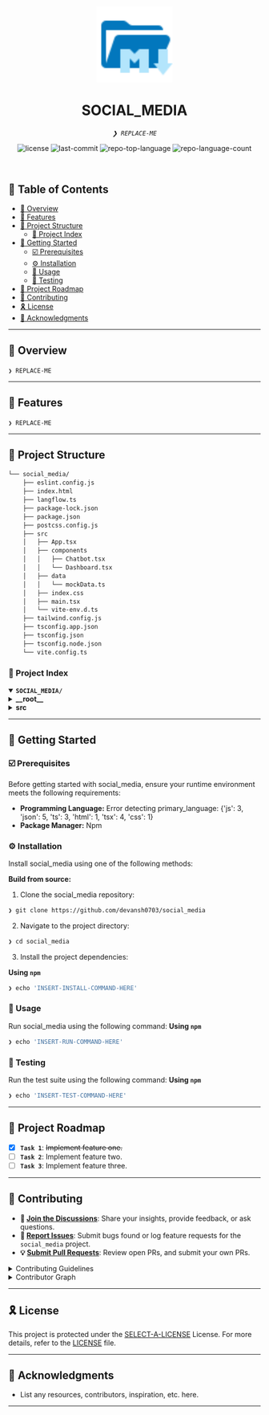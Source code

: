 <p align="center">
    <img src="https://raw.githubusercontent.com/PKief/vscode-material-icon-theme/ec559a9f6bfd399b82bb44393651661b08aaf7ba/icons/folder-markdown-open.svg" align="center" width="30%">
</p>
<p align="center"><h1 align="center">SOCIAL_MEDIA</h1></p>
<p align="center">
	<em><code>❯ REPLACE-ME</code></em>
</p>
<p align="center">
	<img src="https://img.shields.io/github/license/devansh0703/social_media?style=default&logo=opensourceinitiative&logoColor=white&color=0080ff" alt="license">
	<img src="https://img.shields.io/github/last-commit/devansh0703/social_media?style=default&logo=git&logoColor=white&color=0080ff" alt="last-commit">
	<img src="https://img.shields.io/github/languages/top/devansh0703/social_media?style=default&color=0080ff" alt="repo-top-language">
	<img src="https://img.shields.io/github/languages/count/devansh0703/social_media?style=default&color=0080ff" alt="repo-language-count">
</p>
<p align="center"><!-- default option, no dependency badges. -->
</p>
<p align="center">
	<!-- default option, no dependency badges. -->
</p>
<br>

## 🔗 Table of Contents

- [📍 Overview](#-overview)
- [👾 Features](#-features)
- [📁 Project Structure](#-project-structure)
  - [📂 Project Index](#-project-index)
- [🚀 Getting Started](#-getting-started)
  - [☑️ Prerequisites](#-prerequisites)
  - [⚙️ Installation](#-installation)
  - [🤖 Usage](#🤖-usage)
  - [🧪 Testing](#🧪-testing)
- [📌 Project Roadmap](#-project-roadmap)
- [🔰 Contributing](#-contributing)
- [🎗 License](#-license)
- [🙌 Acknowledgments](#-acknowledgments)

---

## 📍 Overview

<code>❯ REPLACE-ME</code>

---

## 👾 Features

<code>❯ REPLACE-ME</code>

---

## 📁 Project Structure

```sh
└── social_media/
    ├── eslint.config.js
    ├── index.html
    ├── langflow.ts
    ├── package-lock.json
    ├── package.json
    ├── postcss.config.js
    ├── src
    │   ├── App.tsx
    │   ├── components
    │   │   ├── Chatbot.tsx
    │   │   └── Dashboard.tsx
    │   ├── data
    │   │   └── mockData.ts
    │   ├── index.css
    │   ├── main.tsx
    │   └── vite-env.d.ts
    ├── tailwind.config.js
    ├── tsconfig.app.json
    ├── tsconfig.json
    ├── tsconfig.node.json
    └── vite.config.ts
```


### 📂 Project Index
<details open>
	<summary><b><code>SOCIAL_MEDIA/</code></b></summary>
	<details> <!-- __root__ Submodule -->
		<summary><b>__root__</b></summary>
		<blockquote>
			<table>
			<tr>
				<td><b><a href='https://github.com/devansh0703/social_media/blob/master/postcss.config.js'>postcss.config.js</a></b></td>
				<td><code>❯ REPLACE-ME</code></td>
			</tr>
			<tr>
				<td><b><a href='https://github.com/devansh0703/social_media/blob/master/tsconfig.node.json'>tsconfig.node.json</a></b></td>
				<td><code>❯ REPLACE-ME</code></td>
			</tr>
			<tr>
				<td><b><a href='https://github.com/devansh0703/social_media/blob/master/package-lock.json'>package-lock.json</a></b></td>
				<td><code>❯ REPLACE-ME</code></td>
			</tr>
			<tr>
				<td><b><a href='https://github.com/devansh0703/social_media/blob/master/tsconfig.json'>tsconfig.json</a></b></td>
				<td><code>❯ REPLACE-ME</code></td>
			</tr>
			<tr>
				<td><b><a href='https://github.com/devansh0703/social_media/blob/master/tailwind.config.js'>tailwind.config.js</a></b></td>
				<td><code>❯ REPLACE-ME</code></td>
			</tr>
			<tr>
				<td><b><a href='https://github.com/devansh0703/social_media/blob/master/langflow.ts'>langflow.ts</a></b></td>
				<td><code>❯ REPLACE-ME</code></td>
			</tr>
			<tr>
				<td><b><a href='https://github.com/devansh0703/social_media/blob/master/tsconfig.app.json'>tsconfig.app.json</a></b></td>
				<td><code>❯ REPLACE-ME</code></td>
			</tr>
			<tr>
				<td><b><a href='https://github.com/devansh0703/social_media/blob/master/package.json'>package.json</a></b></td>
				<td><code>❯ REPLACE-ME</code></td>
			</tr>
			<tr>
				<td><b><a href='https://github.com/devansh0703/social_media/blob/master/vite.config.ts'>vite.config.ts</a></b></td>
				<td><code>❯ REPLACE-ME</code></td>
			</tr>
			<tr>
				<td><b><a href='https://github.com/devansh0703/social_media/blob/master/index.html'>index.html</a></b></td>
				<td><code>❯ REPLACE-ME</code></td>
			</tr>
			<tr>
				<td><b><a href='https://github.com/devansh0703/social_media/blob/master/eslint.config.js'>eslint.config.js</a></b></td>
				<td><code>❯ REPLACE-ME</code></td>
			</tr>
			</table>
		</blockquote>
	</details>
	<details> <!-- src Submodule -->
		<summary><b>src</b></summary>
		<blockquote>
			<table>
			<tr>
				<td><b><a href='https://github.com/devansh0703/social_media/blob/master/src/main.tsx'>main.tsx</a></b></td>
				<td><code>❯ REPLACE-ME</code></td>
			</tr>
			<tr>
				<td><b><a href='https://github.com/devansh0703/social_media/blob/master/src/index.css'>index.css</a></b></td>
				<td><code>❯ REPLACE-ME</code></td>
			</tr>
			<tr>
				<td><b><a href='https://github.com/devansh0703/social_media/blob/master/src/App.tsx'>App.tsx</a></b></td>
				<td><code>❯ REPLACE-ME</code></td>
			</tr>
			<tr>
				<td><b><a href='https://github.com/devansh0703/social_media/blob/master/src/vite-env.d.ts'>vite-env.d.ts</a></b></td>
				<td><code>❯ REPLACE-ME</code></td>
			</tr>
			</table>
			<details>
				<summary><b>components</b></summary>
				<blockquote>
					<table>
					<tr>
						<td><b><a href='https://github.com/devansh0703/social_media/blob/master/src/components/Chatbot.tsx'>Chatbot.tsx</a></b></td>
						<td><code>❯ REPLACE-ME</code></td>
					</tr>
					<tr>
						<td><b><a href='https://github.com/devansh0703/social_media/blob/master/src/components/Dashboard.tsx'>Dashboard.tsx</a></b></td>
						<td><code>❯ REPLACE-ME</code></td>
					</tr>
					</table>
				</blockquote>
			</details>
		</blockquote>
	</details>
</details>

---
## 🚀 Getting Started

### ☑️ Prerequisites

Before getting started with social_media, ensure your runtime environment meets the following requirements:

- **Programming Language:** Error detecting primary_language: {'js': 3, 'json': 5, 'ts': 3, 'html': 1, 'tsx': 4, 'css': 1}
- **Package Manager:** Npm


### ⚙️ Installation

Install social_media using one of the following methods:

**Build from source:**

1. Clone the social_media repository:
```sh
❯ git clone https://github.com/devansh0703/social_media
```

2. Navigate to the project directory:
```sh
❯ cd social_media
```

3. Install the project dependencies:


**Using `npm`** &nbsp; [<img align="center" src="" />]()

```sh
❯ echo 'INSERT-INSTALL-COMMAND-HERE'
```




### 🤖 Usage
Run social_media using the following command:
**Using `npm`** &nbsp; [<img align="center" src="" />]()

```sh
❯ echo 'INSERT-RUN-COMMAND-HERE'
```


### 🧪 Testing
Run the test suite using the following command:
**Using `npm`** &nbsp; [<img align="center" src="" />]()

```sh
❯ echo 'INSERT-TEST-COMMAND-HERE'
```


---
## 📌 Project Roadmap

- [X] **`Task 1`**: <strike>Implement feature one.</strike>
- [ ] **`Task 2`**: Implement feature two.
- [ ] **`Task 3`**: Implement feature three.

---

## 🔰 Contributing

- **💬 [Join the Discussions](https://github.com/devansh0703/social_media/discussions)**: Share your insights, provide feedback, or ask questions.
- **🐛 [Report Issues](https://github.com/devansh0703/social_media/issues)**: Submit bugs found or log feature requests for the `social_media` project.
- **💡 [Submit Pull Requests](https://github.com/devansh0703/social_media/blob/main/CONTRIBUTING.md)**: Review open PRs, and submit your own PRs.

<details closed>
<summary>Contributing Guidelines</summary>

1. **Fork the Repository**: Start by forking the project repository to your github account.
2. **Clone Locally**: Clone the forked repository to your local machine using a git client.
   ```sh
   git clone https://github.com/devansh0703/social_media
   ```
3. **Create a New Branch**: Always work on a new branch, giving it a descriptive name.
   ```sh
   git checkout -b new-feature-x
   ```
4. **Make Your Changes**: Develop and test your changes locally.
5. **Commit Your Changes**: Commit with a clear message describing your updates.
   ```sh
   git commit -m 'Implemented new feature x.'
   ```
6. **Push to github**: Push the changes to your forked repository.
   ```sh
   git push origin new-feature-x
   ```
7. **Submit a Pull Request**: Create a PR against the original project repository. Clearly describe the changes and their motivations.
8. **Review**: Once your PR is reviewed and approved, it will be merged into the main branch. Congratulations on your contribution!
</details>

<details closed>
<summary>Contributor Graph</summary>
<br>
<p align="left">
   <a href="https://github.com{/devansh0703/social_media/}graphs/contributors">
      <img src="https://contrib.rocks/image?repo=devansh0703/social_media">
   </a>
</p>
</details>

---

## 🎗 License

This project is protected under the [SELECT-A-LICENSE](https://choosealicense.com/licenses) License. For more details, refer to the [LICENSE](https://choosealicense.com/licenses/) file.

---

## 🙌 Acknowledgments

- List any resources, contributors, inspiration, etc. here.

---
